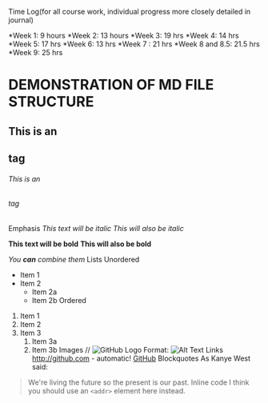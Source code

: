  Time Log(for all course work, individual progress more closely detailed in journal)

*Week 1: 9 hours
*Week 2: 13 hours
*Week 3: 19 hrs
*Week 4: 14 hrs
*Week 5:  17 hrs
*Week 6: 13 hrs
*Week 7 : 21 hrs
*Week 8 and 8.5: 21.5 hrs
*Week 9: 25 hrs



# DEMONSTRATION OF MD FILE STRUCTURE 
## This is an <h2> tag
###### This is an <h6> tag
Emphasis
*This text will be italic*
_This will also be italic_

**This text will be bold**
__This will also be bold__

_You **can** combine them_
Lists
Unordered
* Item 1
* Item 2
    * Item 2a
    * Item 2b
      Ordered
1. Item 1
1. Item 2
1. Item 3
    1. Item 3a
    1. Item 3b
       Images
      // ![GitHub Logo](/images/logo.png)
       Format: ![Alt Text](url)
       Links
       http://github.com - automatic!
       [GitHub](http://github.com)
       Blockquotes
       As Kanye West said:

> We're living the future so
> the present is our past.
Inline code
I think you should use an
`<addr>` element here instead.
